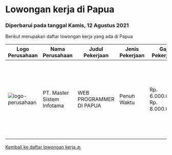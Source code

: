 
  # Lowongan kerja di Papua

  ### Diperbarui pada tanggal Kamis, 12 Agustus 2021

  Berikut merupakan daftar lowongan kerja yang ada di Papua

  |Logo Perusahaan | Nama Perusahaan | Judul Pekerjaan | Jenis Pekerjaan | Gaji Pekerjaan | Lokasi | Deskripsi | Tanggal diunggah | Pranala |
  | -------------- | --------------- | --------------- | --------- | --------- | -------------- | ------- | ----------- | ----------- |
  |![logo-perusahaan](https://image-service-cdn.seek.com.au/2f13fa8d9665580b44c4bdc2276de5ec364a7ab7/ee4dce1061f3f616224767ad58cb2fc751b8d2dc)|PT. Master Sistem Infotama|WEB PROGRAMMER DI PAPUA|Penuh Waktu|Rp. 6.000.000-Rp. 8.000.000|Papua|Membuat Program berbasis Web Aplikasi dengan Bahasa pemrograman dan pendukung Bahasa pemrograman sebagai berikut:1.    Bahasa pemrograman PHP,...|Selasa, 03 Agustus 2021|https://www.jobstreet.co.id/id/job/web-programmer-di-papua-3591487?token=0~d597eb77-2168-4695-9bba-1c6fc1af9ec9&sectionRank=1&jobId=jobstreet-id-job-3591487|


  [Kembali ke daftar lowongan kerja 🔙](../README.md#daftar-lowongan-kerja)
  